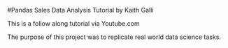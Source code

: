 #Pandas Sales Data Analysis Tutorial by Kaith Galli  

This is a follow along tutorial via Youtube.com

The purpose of this project was to replicate real world data science tasks. 
